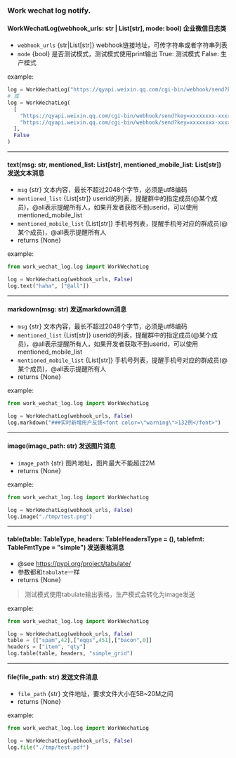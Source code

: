 ### Work wechat log notify.

#### WorkWechatLog(webhook_urls: str | List[str], mode: bool) 企业微信日志类

- `webhook_urls` {str|List[str]} webhook链接地址，可传字符串或者字符串列表
- `mode` {bool} 是否测试模式，测试模式使用print输出 True: 测试模式 False: 生产模式

example:
```python
log = WorkWechatLog("https://qyapi.weixin.qq.com/cgi-bin/webhook/send?key=xxxxxxxx-xxxx-xxxx-xxxx-xxxxxxxxxxxx", False)
# 或
log = WorkWechatLog(
  [
    "https://qyapi.weixin.qq.com/cgi-bin/webhook/send?key=xxxxxxxx-xxxx-xxxx-xxxx-xxxxxxxxxxxx",
    "https://qyapi.weixin.qq.com/cgi-bin/webhook/send?key=xxxxxxxx-xxxx-xxxx-xxxx-xxxxxxxxxxxx"
  ],
  False
)
```

-------------------------------------------------------------------------------------
#### text(msg: str, mentioned_list: List[str], mentioned_mobile_list: List[str]) 发送文本消息

- `msg` {str} 文本内容，最长不超过2048个字节，必须是utf8编码
- `mentioned_list` {List[str]} userid的列表，提醒群中的指定成员(@某个成员)，@all表示提醒所有人，如果开发者获取不到userid，可以使用mentioned_mobile_list
- `mentioned_mobile_list` {List[str]} 手机号列表，提醒手机号对应的群成员(@某个成员)，@all表示提醒所有人
- returns {None}

example:
```python
from work_wechat_log.log import WorkWechatLog

log = WorkWechatLog(webhook_urls, False)
log.text("haha", ["@all"])
```

-------------------------------------------------------------------------------------
#### markdown(msg: str) 发送markdown消息

- `msg` {str} 文本内容，最长不超过2048个字节，必须是utf8编码
- `mentioned_list` {List[str]} userid的列表，提醒群中的指定成员(@某个成员)，@all表示提醒所有人，如果开发者获取不到userid，可以使用mentioned_mobile_list
- `mentioned_mobile_list` {List[str]} 手机号列表，提醒手机号对应的群成员(@某个成员)，@all表示提醒所有人
- returns {None}

example:
```python
from work_wechat_log.log import WorkWechatLog

log = WorkWechatLog(webhook_urls, False)
log.markdown("###实时新增用户反馈<font color=\"warning\">132例</font>")
```
-------------------------------------------------------------------------------------
#### image(image_path: str) 发送图片消息

- `image_path` {str} 图片地址，图片最大不能超过2M
- returns {None}

example:
```python
from work_wechat_log.log import WorkWechatLog

log = WorkWechatLog(webhook_urls, False)
log.image("./tmp/test.png")
```

-------------------------------------------------------------------------------------
#### table(table: TableType, headers: TableHeadersType = (), tablefmt: TableFmtType = "simple") 发送表格消息

- @see https://pypi.org/project/tabulate/
- 参数都和`tabulate`一样
- returns {None}

> 测试模式使用tabulate输出表格，生产模式会转化为image发送

example:
```python
from work_wechat_log.log import WorkWechatLog

log = WorkWechatLog(webhook_urls, False)
table = [["spam",42],["eggs",451],["bacon",0]]
headers = ["item", "qty"]
log.table(table, headers, "simple_grid")
```

-------------------------------------------------------------------------------------
#### file(file_path: str) 发送文件消息

- `file_path` {str} 文件地址，要求文件大小在5B~20M之间
- returns {None}

example:
```python
from work_wechat_log.log import WorkWechatLog

log = WorkWechatLog(webhook_urls, False)
log.file("./tmp/test.pdf")
```
